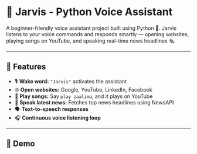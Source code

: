 # 🤖 Jarvis - Python Voice Assistant

A beginner-friendly voice assistant project built using Python 🐍. Jarvis listens to your voice commands and responds smartly — opening websites, playing songs on YouTube, and speaking real-time news headlines 🗞️.

---

## 🚀 Features

- 🎙️ **Wake word:** `"Jarvis"` activates the assistant
- 🌐 **Open websites:** Google, YouTube, LinkedIn, Facebook
- 🎵 **Play songs:** Say `play zaalima`, and it plays on YouTube
- 📰 **Speak latest news:** Fetches top news headlines using NewsAPI
- 🗣️ **Text-to-speech responses**
- 🎧 **Continuous voice listening loop**

---

## 📸 Demo

